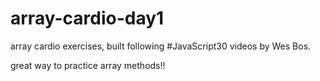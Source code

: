 # array-cardio-day1
array cardio exercises, built following #JavaScript30 videos by Wes Bos.

great way to practice array methods!!
